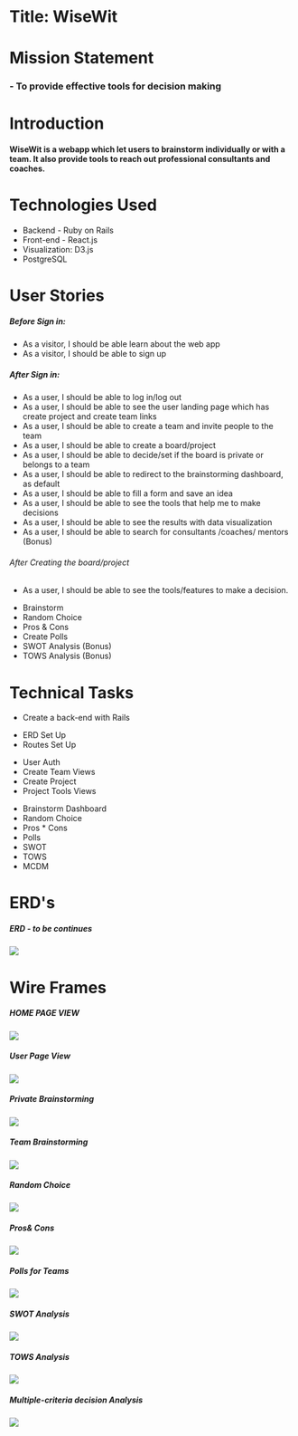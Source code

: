 # Title: WiseWit
# Mission Statement
  ### - To provide effective tools for decision making
# Introduction
  #### WiseWit is a webapp which let users to brainstorm individually or with a team. It also provide tools to reach out professional consultants and coaches.
# Technologies Used
  * Backend - Ruby on Rails
  * Front-end - React.js
  * Visualization: D3.js
  * PostgreSQL

# User Stories

##### Before Sign in:
  * As a visitor, I should be able learn about the web app
  * As a visitor, I should be able to sign up

##### After Sign in:
  * As a user, I should be able to log in/log out
  * As a user, I should be able to see the user landing page which has create project and create team links
  * As a user, I should be able to create a team and invite people to the team
  * As a user, I should be able to create a board/project
  * As a user, I should be able to decide/set if the board is private or  belongs to a team
  * As a user, I should be able to redirect to the brainstorming dashboard, as default
  * As a user, I should be able to fill a form and save an idea
  * As a user, I should be able to see the tools that help me to make decisions
  * As a user, I should be able to see the results with data visualization
  * As a user, I should be able to search for consultants /coaches/ mentors (Bonus)

###### After Creating the board/project
  * As a user, I should be able to see the tools/features to make a decision.
   - Brainstorm
   - Random Choice
   - Pros & Cons
   - Create Polls
   - SWOT Analysis (Bonus)
   - TOWS Analysis (Bonus)

# Technical Tasks
- Create a back-end with Rails
* ERD Set Up
* Routes Set Up
- User Auth
- Create Team Views
- Create Project
- Project Tools Views
* Brainstorm Dashboard
* Random Choice
* Pros * Cons
* Polls
* SWOT
* TOWS
* MCDM

# ERD's
##### ERD  - to be continues

![](/preparation/erd.png)


# Wire Frames
##### HOME PAGE VIEW
![](/preparation/img1.png)
##### User Page View
![](/preparation/img2.png)
##### Private Brainstorming
![](/preparation/img3.png)
##### Team Brainstorming
![](/preparation/img4.png)
##### Random Choice
![](/preparation/img5.png)
##### Pros& Cons
![](/preparation/img6.png)
##### Polls for Teams
![](/preparation/img7.png)
##### SWOT Analysis
![](/preparation/img8.png)
##### TOWS Analysis
![](/preparation/img9.png)
##### Multiple-criteria decision Analysis
![](/preparation/img10.png)
